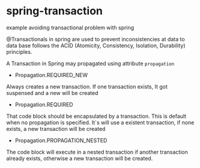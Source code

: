 # spring-transaction
example avoiding transactional problem with spring


@Transactionals in spring are used to prevent inconsistencies at data to data base follows the ACID (Atomicity, Consistency, Isolation, Durability) principles.

A Transaction in Spring may propagated using attribute ```propagation``` 

* Propagation.REQUIRED_NEW

Always creates a new transaction. If one transaction exists, It got suspensed and a new will be created

* Propagation.REQUIRED

That code block should be encapsulated by a transaction. This is default when no propagation is specified. It`s will use a existent transaction, if none exists, a new transaction will be created

* Propagation.PROPAGATION_NESTED

The code block will execute in a nested transaction if another transaction already exists, otherwise a new transaction will be created.
